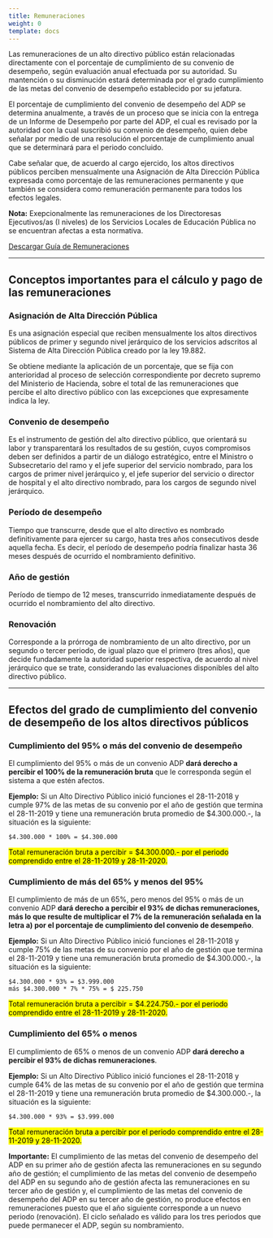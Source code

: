 ```yaml
---
title: Remuneraciones
weight: 0
template: docs
---
```

Las remuneraciones de un alto directivo público están relacionadas directamente con el porcentaje de cumplimiento de su convenio de desempeño, según evaluación anual efectuada por su autoridad. Su mantención o su disminución estará determinada por el grado cumplimiento de las metas del convenio de desempeño establecido por su jefatura.

El porcentaje de cumplimiento del convenio de desempeño del ADP se determina anualmente, a través de un proceso que se inicia con la entrega de un Informe de Desempeño por parte del ADP, el cual es revisado por la autoridad con la cual suscribió su convenio de desempeño, quien debe señalar por medio de una resolución el porcentaje de cumplimiento anual que se determinará para el periodo concluido.

Cabe señalar que, de acuerdo al cargo ejercido, los altos directivos públicos perciben mensualmente una Asignación de Alta Dirección Pública expresada como porcentaje de las remuneraciones permanente y que también se considera como remuneración permanente para todos los efectos legales.

<div class="note"><strong>Nota:</strong> Exepcionalmente las remuneraciones de los Directoresas Ejecutivos/as (I niveles) de los Servicios Locales de Educación Pública no se encuentran afectas a esta normativa.</div>

<a href="https://drive.google.com/file/d/1pe6D7N6LnmYB9Z7ZxAdYhz7y3uZtR0dg/view" class="button" target="_blank">Descargar Guía de Remuneraciones</a>

***

## Conceptos importantes para el cálculo y pago de las remuneraciones

### Asignación de Alta Dirección Pública  
Es una asignación especial que reciben mensualmente los altos directivos públicos de primer y segundo nivel jerárquico de los servicios adscritos al Sistema de Alta Dirección Pública creado por la ley 19.882. 

Se obtiene mediante la aplicación de un porcentaje, que se fija con anterioridad al proceso de selección correspondiente por decreto supremo del Ministerio de Hacienda, sobre el total de las remuneraciones que percibe el alto directivo público con las excepciones que expresamente indica la ley.  

### Convenio de desempeño
Es el instrumento de gestión del alto directivo público, que orientará su labor y transparentará los resultados de su gestión, cuyos compromisos deben ser definidos a partir de un diálogo estratégico, entre el Ministro o Subsecretario del ramo y el jefe superior del servicio nombrado, para los cargos de primer nivel jerárquico y, el jefe superior del servicio o director de hospital y el alto directivo nombrado, para los cargos de segundo nivel jerárquico.

### Período de desempeño
Tiempo que transcurre, desde que el alto directivo es nombrado definitivamente para ejercer su cargo, hasta tres años consecutivos desde aquella fecha. Es decir, el período de desempeño podría finalizar hasta 36 meses después de ocurrido el nombramiento definitivo. 

### Año de gestión
Período de tiempo de 12 meses, transcurrido inmediatamente después de ocurrido el nombramiento del alto directivo.

### Renovación
Corresponde a la prórroga de nombramiento de un alto directivo, por un segundo o tercer periodo, de igual plazo que el primero (tres años), que decide fundadamente la autoridad superior respectiva, de acuerdo al nivel jerárquico que se trate, considerando las evaluaciones disponibles del alto directivo público. 

***

## Efectos del grado de cumplimiento  del convenio de  desempeño de los altos directivos públicos  

### Cumplimiento del 95% o más del convenio de desempeño
El cumplimiento del 95% o más de un convenio ADP **dará derecho a percibir el 100% de la remuneración bruta** que le corresponda según el sistema a que estén afectos.

**Ejemplo:**
Si un Alto Directivo Público inició funciones el 28-11-2018 y cumple 97% de las metas de su convenio por el año de gestión que termina el 28-11-2019 y tiene una remuneración bruta promedio de $4.300.000.-, la situación es la siguiente:

`$4.300.000 * 100% = $4.300.000`

<mark>Total remuneración bruta a percibir = $4.300.000.- por el periodo comprendido entre el 28-11-2019 y 28-11-2020.</mark>

### Cumplimiento de más del 65% y menos del 95%
El cumplimiento de más de un 65%, pero menos del 95% o más de un convenio ADP **dará derecho a percibir el 93% de dichas remuneraciones, más lo que resulte de multiplicar el 7% de la remuneración señalada en la letra a) por el porcentaje de cumplimiento del convenio de desempeño**.

**Ejemplo:**
Si un Alto Directivo Público inició funciones el 28-11-2018 y cumple 75% de las metas de su convenio por el año de gestión que termina el 28-11-2019 y tiene una remuneración bruta promedio de $4.300.000.-, la situación es la siguiente:

 `$4.300.000 * 93% = $3.999.000`  
 `más $4.300.000 * 7% * 75% = $ 225.750`

<mark>Total remuneración bruta a percibir = $4.224.750.- por el periodo comprendido entre el 28-11-2019 y 28-11-2020.</mark>
 
### Cumplimiento del 65% o menos
El cumplimiento de 65% o menos de un convenio ADP **dará derecho a percibir el 93% de dichas remuneraciones**.

**Ejemplo:**
Si un Alto Directivo Público inició funciones el 28-11-2018 y cumple 64% de las metas de su convenio por el año de gestión que termina el 28-11-2019 y tiene una remuneración bruta promedio de $4.300.000.-, la situación es la siguiente:
  
`$4.300.000 * 93% = $3.999.000`

<mark>Total remuneración bruta a percibir por el periodo comprendido entre el 28-11-2019 y 28-11-2020.</mark>

<div class="important"><strong>Importante:</strong> El cumplimiento de las metas del convenio de desempeño del ADP en su primer año de gestión afecta las remuneraciones en su segundo año de gestión; el cumplimiento de las metas del convenio de desempeño del ADP en su segundo año de gestión afecta las remuneraciones en su tercer año de gestión y, el cumplimiento de las metas del convenio de desempeño del ADP en su tercer año de gestión, no produce efectos en remuneraciones puesto que el año siguiente corresponde a un nuevo periodo (renovación). El ciclo señalado es válido para los tres periodos que puede permanecer el ADP, según su nombramiento.</div>